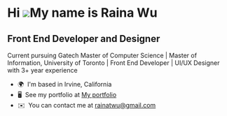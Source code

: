 Hi ![](https://user-images.githubusercontent.com/18350557/176309783-0785949b-9127-417c-8b55-ab5a4333674e.gif)My name is Raina Wu
================================================================================================================================

Front End Developer and Designer
--------------------------------

Current pursuing Gatech Master of Computer Science | Master of Information, University of Toronto | Front End Developer | UI/UX Designer with 3+ year experience

* 🌍  I'm based in Irvine, California
* 🖥️  See my portfolio at [My portfolio](http://rainatwu.net)
* ✉️  You can contact me at [rainatwu@gmail.com](mailto:rainatwu@gmail.com)
